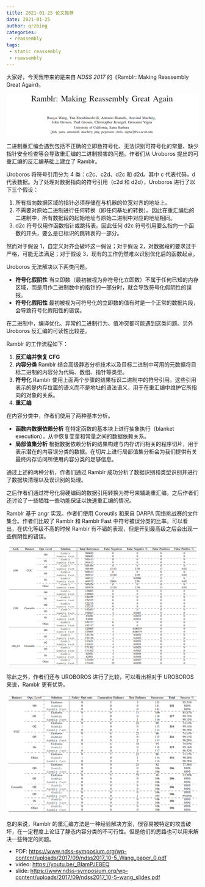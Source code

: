 ```yaml
---
title: 2021-01-25 论文推荐
date: 2021-01-25
author: qrzbing
categories:
 - reassembly
tags:
 - static reassembly
 - reassembly
---
```


大家好，今天我带来的是来自 *NDSS 2017* 的《Ramblr: Making Reassembly Great Again》。

![](./img/0125/1.png)

二进制重汇编会遇到包括不正确的立即数符号化、无法识别可符号化的常量、缺少指针安全检查等会导致重汇编的二进制损害的问题。作者们从 Uroboros 提出的可重汇编的反汇编基础上建立了 Ramblr。

Uroboros 将符号引用分为 4 类：c2c、c2d、d2c 和 d2d。其中 c 代表代码，d 代表数据。为了处理对数据指向的符号引用（c2d 和 d2d），Uroboros 进行了以下三个假设：

1. 所有指向数据区域的指针必须存储在与机器的位宽对齐的地址上。
2. 不需要对原始二进制进行任何转换（即任何基址的转换）。因此在重汇编后的二进制中，所有数据段的起始地址与原始二进制中对应的地址相同。
3. d2c 符号仅用作函数指针或跳转表。因此任何 d2c 符号引用要么指向一个函数的开头，要么是已标识的跳转表的一部分。

然而对于假设 1，自定义对齐会破坏这一假设；对于假设 2，对数据段的要求过于严格，可能无法满足；对于假设 3，现有的工作仍然难以识别优化后的函数起点。

Uroboros 无法解决以下两类问题。

- **符号化假阴性** 当立即数（最初被视为非符号化立即数）不属于任何已知的内存区域，而是用作二进制数中的指针的一部分时，就会导致符号化假阴性的误报。
- **符号化假阳性** 最初被视为可符号化的立即数的值有时是一个正常的数据片段，会导致符号化假阳性的错误。

在二进制中，编译优化、异常的二进制行为、值冲突都可能遇到这类问题。另外 Uroboros 反汇编的可读性比较差。

Ramblr 的工作流程如下：

1. **反汇编并恢复 CFG**
2. **内容分类** Ramblr 结合高级静态分析技术以及目标二进制中可用的元数据将目标二进制的内容分为代码、数组、指针等类型。
3. **符号化** Ramblr 使用上面两个步骤的结果标识二进制中的符号引用。这些引用表示的是内存位置的语义而不是地址的语法语义，用于在重汇编中维护它所指向的对象的关系。
4. **重汇编**

在内容分类中，作者们使用了两种基本分析。

- **函数内数据依赖分析** 在特定函数的基本块上进行抽象执行（blanket execution），从中恢复变量和常量之间的数据依赖关系。
- **局部值集分析** 根据数据依赖分析的结果构建与内存访问相关的程序切片，用于表示潜在的内容误分类的数据。在切片上进行局部值集分析会为我们提供有关最终内存访问所使用内容分类的足够信息。

通过上述的两种分析，作者们通过 Ramblr 成功分析了数据识别和类型识别并进行了数据块清理以及误识别的处理。

之后作者们通过符号化将硬编码的数据引用转换为符号来辅助重汇编。之后作者们还讨论了一些牺牲一些功能保证以快速重汇编的情况。

Ramblr 基于 angr 实现。作者们使用 Coreutils 和来自 DARPA 网络挑战赛的文件集合。作者们比较了 Ramblr 和 Ramblr Fast 中符号被误分类的比率。可以看出，在优化等级不高的时候 Ramblr 有不错的表现，但是开到最高级之后会出现一些假阴性的错误。

![](./img/0125/2.png)

除此之外，作者们还与 UROBOROS 进行了比较，可以看出相对于 UROBOROS 来说，Ramblr 更有优势。

![](./img/0125/3.png)

总的来说，Ramblr 的重汇编方法是一种经验解决方案，很容易被特定的攻击破坏，在一定程度上论证了静态内容分类的不可行性。但是他们的思路也可以用来解决一些特定的问题。

- PDF: <https://www.ndss-symposium.org/wp-content/uploads/2017/09/ndss2017_10-5_Wang_paper_0.pdf>
- video: <https://youtu.be/_BIamPJE8EQ>
- slide: <https://www.ndss-symposium.org/wp-content/uploads/2017/09/ndss2017_10-5-wang_slides.pdf>